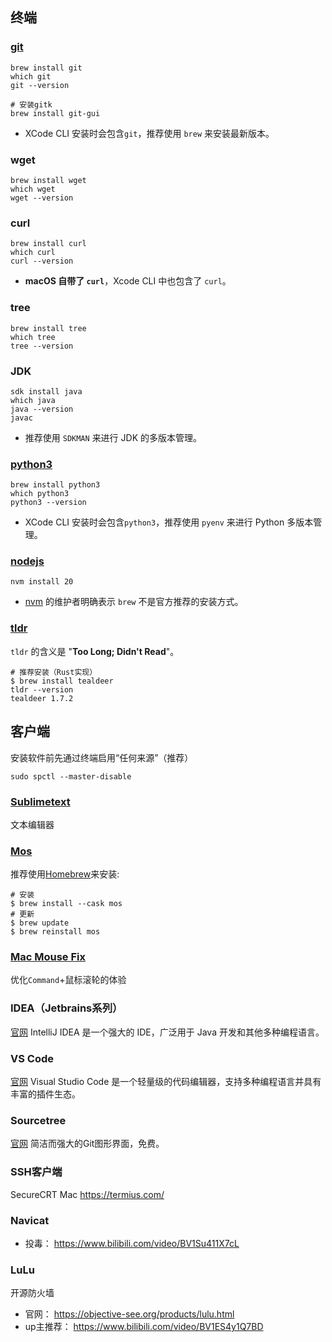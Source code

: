 ## 终端
### [git](https://git-scm.com/)
```shell
brew install git
which git
git --version

# 安装gitk
brew install git-gui
```
- XCode CLI 安装时会包含`git`，推荐使用 `brew` 来安装最新版本。
### wget
```shell
brew install wget
which wget
wget --version
```
### curl
```shell
brew install curl
which curl
curl --version
```
- **macOS 自带了 `curl`**，Xcode CLI 中也包含了 `curl`。
### tree
```shell
brew install tree
which tree
tree --version
```
### JDK
```shell
sdk install java
which java
java --version
javac
```
* 推荐使用 `SDKMAN` 来进行 JDK 的多版本管理。
### [python3](https://www.python.org/)
```
brew install python3
which python3
python3 --version
```
* XCode CLI 安装时会包含`python3`，推荐使用 `pyenv` 来进行 Python 多版本管理。
### [nodejs](https://nodejs.org/zh-cn)
```shell
nvm install 20
```
* [nvm](https://github.com/nvm-sh/nvm) 的维护者明确表示 `brew` 不是官方推荐的安装方式。
### [tldr](https://tldr.inbrowser.app/)
`tldr` 的含义是 "**Too Long; Didn't Read**"。
```shell
# 推荐安装（Rust实现）
$ brew install tealdeer
tldr --version
tealdeer 1.7.2
```
## 客户端
安装软件前先通过终端启用“任何来源”（推荐）
```shell
sudo spctl --master-disable
```
### [Sublimetext](https://www.sublimetext.com/)
文本编辑器
### [Mos](https://mos.caldis.me/)
推荐使用[Homebrew](https://brew.sh/)来安装:
```shell
# 安装
$ brew install --cask mos
# 更新
$ brew update
$ brew reinstall mos
```
### [Mac Mouse Fix](https://macmousefix.com/)
优化`Command`+鼠标滚轮的体验
### IDEA（Jetbrains系列）
[官网](https://www.jetbrains.com/idea/)
IntelliJ IDEA 是一个强大的 IDE，广泛用于 Java 开发和其他多种编程语言。
### VS Code
[官网](https://code.visualstudio.com/)
Visual Studio Code 是一个轻量级的代码编辑器，支持多种编程语言并具有丰富的插件生态。
### Sourcetree
[官网](https://www.sourcetreeapp.com/)
简洁而强大的Git图形界面，免费。
### SSH客户端
SecureCRT Mac
https://termius.com/
### Navicat
* 投毒： https://www.bilibili.com/video/BV1Su411X7cL
### LuLu
开源防火墙
* 官网： https://objective-see.org/products/lulu.html
* up主推荐： https://www.bilibili.com/video/BV1ES4y1Q7BD
